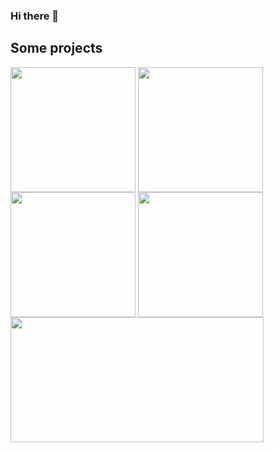 ### Hi there 👋

## Some projects

<a target="blank"><img align="center" src="https://github.com/markuspalu/runningManGame/assets/86494021/08985118-2331-4952-a393-d03c86d4bab6" height="200" width="200" /></a>
<a target="blank"><img align="center" src="https://github.com/markuspalu/wordle-eesti/assets/86494021/1315280c-8f21-45c8-98b6-29833c131789" height="200" width="200" /></a>
<a target="blank"><img align="center" src="https://github.com/markuspalu/musicDrop/assets/86494021/56370209-5b0c-48cb-93b9-b4dccd0e3fe9" height="200" width="200" /></a>
<a target="blank"><img align="center" src="https://github.com/markuspalu/persistenceOfMemory/assets/86494021/8f7d7410-2dd3-458f-bdd6-9b7dd8dd2327" height="200" width="200" /></a>
<a target="blank"><img align="center" src="https://github.com/markuspalu/markuspalu/assets/86494021/121a621a-6f94-4c8b-a8f0-0c8712a6a67a" height="200" width="405" /></a>
